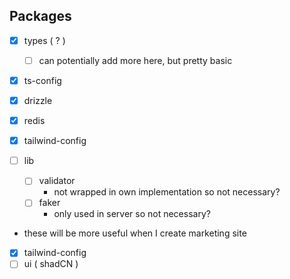 ## Packages

- [x] types ( ? )
  - [ ] can potentially add more here, but pretty basic
- [x] ts-config
- [x] drizzle
- [x] redis
- [x] tailwind-config
- [ ] lib

  - [ ] validator
    - not wrapped in own implementation so not necessary?
  - [ ] faker
    - only used in server so not necessary?

- these will be more useful when I create marketing site
- [x] tailwind-config
- [ ] ui ( shadCN )
